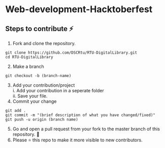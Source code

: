 # Web-development-Hacktoberfest

## Steps to contribute :zap:
1. Fork and clone the repository.
```
git clone https://github.com/DSCRtu/RTU-DigitalLibrary.git
cd RTU-DigitalLibrary
```
2. Make a branch 
```
git checkout -b (branch-name)
```
3. Add your contribution/project<br>
i. Add your contribution in a seperate folder<br>
ii.  Save your file.
4. Commit your change
```
git add .
git commit -m "(brief description of what you have changed/fixed)"
git push -u origin (branch name)
```
5. Go and open a pull request from your fork to the master branch of this repository. 🎉
6. Please ⭐ this repo to make it more visible to new contributors.